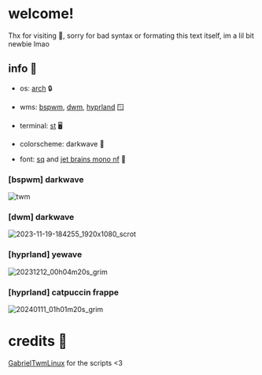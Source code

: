 # welcome!
Thx for visiting 🩷, sorry for bad syntax or formating this text itself, im a lil bit newbie lmao


## info 🌊

+ os: [arch](archlinux.org) 🔒

+ wms: [bspwm](https://github.com/baskerville/bspwm), [dwm](https://dwm.suckless.org/), [hyprland](https://hyprland.org/) 🪟

+ terminal: [st](https://github.com/siduck/st) 🖥️

+ colorscheme: darkwave 🎨

+ font: [sq](https://github.com/leahneukirchen/sq) and [jet brains mono nf](https://www.nerdfonts.com/) 🌟



### [bspwm] darkwave
![twm](https://github.com/yusamock/dotfiles/assets/141967852/1e52c62d-65e1-4107-bf2a-f6a294cc40a5)



### [dwm] darkwave
![2023-11-19-184255_1920x1080_scrot](https://github.com/yusamock/dotfiles/assets/141967852/c6bc58b2-3f79-45e2-9606-78d4b16b940e)

### [hyprland] yewave
![20231212_00h04m20s_grim](https://github.com/yusamock/dotfiles/assets/141967852/5567cd6c-2a9c-4378-94d2-cf22a89ef752)

### [hyprland] catpuccin frappe
![20240111_01h01m20s_grim](https://github.com/yusamock/dotfiles/assets/141967852/76d71179-9603-4b73-a77e-8ecaa28762cc)



# credits 💌

[GabrielTwmLinux](https://github.com/GabrielTWMlinux) for the scripts <3
